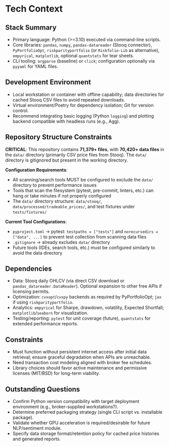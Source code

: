 # Tech Context

## Stack Summary

- Primary language: Python (>=3.10) executed via command-line scripts.
- Core libraries: `pandas`, `numpy`, `pandas-datareader` (Stooq connector), `PyPortfolioOpt`, `riskparityportfolio` (or `Riskfolio-Lib` as alternative), `empyrical`, `matplotlib`, optional `quantstats` for tear sheets.
- CLI tooling: `argparse` (baseline) or `click`; configuration optionally via `pyyaml` for YAML files.

## Development Environment

- Local workstation or container with offline capability; data directories for cached Stooq CSV files to avoid repeated downloads.
- Virtual environment/Poetry for dependency isolation; Git for version control.
- Recommend integrating basic logging (Python `logging`) and plotting backend compatible with headless runs (e.g., Agg).

## Repository Structure Constraints

**CRITICAL**: This repository contains **71,379+ files**, with **70,420+ data files** in the `data/` directory (primarily CSV price files from Stooq). The `data/` directory is gitignored but present in the working directory.

**Configuration Requirements**:

- All scanning/search tools MUST be configured to exclude the `data/` directory to prevent performance issues
- Tools that scan the filesystem (pytest, pre-commit, linters, etc.) can hang or take minutes if not properly configured
- The `data/` directory structure: `data/stooq/`, `data/processed/tradeable_prices/`, and test fixtures under `tests/fixtures/`

**Current Tool Configurations**:

- `pyproject.toml` → pytest: `testpaths = ["tests"]` and `norecursedirs = ["data", ...]` to prevent test collection from scanning data files
- `.gitignore` → already excludes `data/` directory
- Future tools (IDEs, search tools, etc.) must be configured similarly to avoid the data directory

## Dependencies

- Data: Stooq daily OHLCV (via direct CSV download or `pandas_datareader.DataReader`). Optional expansion to other free APIs if licensing permits.
- Optimization: `cvxopt`/`cvxpy` backends as required by PyPortfolioOpt; `jax` if using `riskparityportfolio`.
- Analytics: `empyrical` for Sharpe, drawdown, volatility, Expected Shortfall; `matplotlib`/`seaborn` for visualization.
- Testing/reporting: `pytest` for unit coverage (future), `quantstats` for extended performance reports.

## Constraints

- Must function without persistent internet access after initial data retrieval; ensure graceful degradation when APIs are unreachable.
- Need transaction cost modeling aligned with broker fee schedules.
- Library choices should favor active maintenance and permissive licenses (MIT/BSD) for long-term viability.

## Outstanding Questions

- Confirm Python version compatibility with target deployment environment (e.g., broker-supplied workstations?).
- Determine preferred packaging strategy (single CLI script vs. installable package).
- Validate whether GPU acceleration is required/desirable for future NLP/sentiment module.
- Specify data storage format/retention policy for cached price histories and generated reports.
